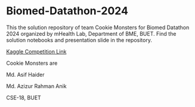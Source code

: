 # Biomed-Datathon-2024

This the solution repository of team Cookie Monsters for Biomed Datathon 2024 organized by mHealth Lab, Department of BME, BUET. Find the solution notebooks and presentation slide in the repository. 

[Kaggle Competition Link](https://www.kaggle.com/competitions/biomed-datathon-bmefest2/overview)

Cookie Monsters are

Md. Asif Haider 

Md. Azizur Rahman Anik

CSE-18, BUET
